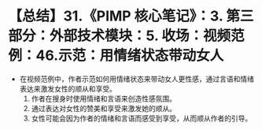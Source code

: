 # 【总结】31.《PIMP 核心笔记》：3. 第三部分：外部技术模块：5. 收场：视频范例：46.示范：用情绪状态带动女人

-   在视频范例中，作者示范如何用情绪状态来带动女人更性感，通过言语和情绪表达来激发女性的顺从和享受。
    1.  作者在搜身时使用情绪和言语来创造性感氛围。
    2.  通过表达对女性的赞美和享受来激发她的顺从。
    3.  女性可能会因为作者的情绪和言语而感受到享受，从而顺从作者的引导。